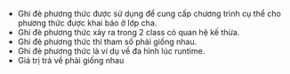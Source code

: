 - Ghi đè phương thức được sử dụng để cung cấp chương trình cụ thể cho phương thức được khai báo ở lớp cha.
- Ghi đè phương thức xảy ra trong 2 class có quan hệ kế thừa.
- Ghi đè phương thức thì tham số phải giống nhau.
- Ghi đè phương thức là ví dụ về đa hình lúc runtime.
- Giá trị trả về phải giống nhau



